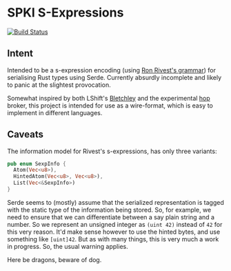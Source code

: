 SPKI S-Expressions
==================

[![Build Status](https://travis-ci.org/cstorey/spki-sexp.rs.svg?branch=master)](https://travis-ci.org/cstorey/spki-sexp.rs)

Intent
------
Intended to be a s-expression encoding (using [Ron Rivest's
grammar](http://people.csail.mit.edu/rivest/Sexp.txt)) for serialising Rust
types using Serde. Currently absurdly incomplete and likely to panic at the
slightest provocation.

Somewhat inspired by both LShift's
[Bletchley](https://github.com/lshift/bletchley) and the experimental
[hop](https://github.com/tonyg/hop) broker, this project is intended for use
as a wire-format, which is easy to implement in different languages.


Caveats
-------
The information model for Rivest's s-expressions, has only three variants:

```rust
pub enum SexpInfo {
  Atom(Vec<u8>),
  HintedAtom(Vec<u8>, Vec<u8>),
  List(Vec<&SexpInfo>)
}
```
Serde seems to (mostly) assume that the serialized representation is tagged
with the static type of the information being stored. So, for example, we
need to ensure that we can differentiate between a say plain string and a
number. So we represent an unsigned integer as `(uint 42)` instead of `42` for
this very reason. It'd make sense however to use the hinted bytes, and use
something like `[uint]42`. But as with many things, this is very much a work in progress. So, the usual warning applies.

Here be dragons, beware of dog.
